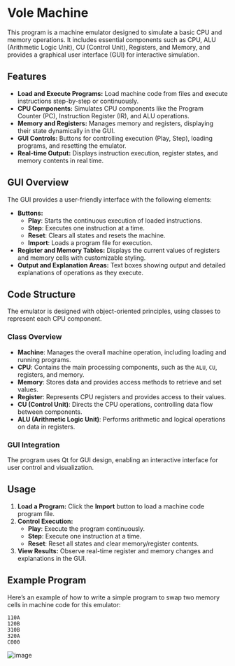 

# Vole Machine

This program is a machine emulator designed to simulate a basic CPU and memory operations. It includes essential components such as CPU, ALU (Arithmetic Logic Unit), CU (Control Unit), Registers, and Memory, and provides a graphical user interface (GUI) for interactive simulation.

## Features

- **Load and Execute Programs:** Load machine code from files and execute instructions step-by-step or continuously.
- **CPU Components:** Simulates CPU components like the Program Counter (PC), Instruction Register (IR), and ALU operations.
- **Memory and Registers:** Manages memory and registers, displaying their state dynamically in the GUI.
- **GUI Controls:** Buttons for controlling execution (Play, Step), loading programs, and resetting the emulator.
- **Real-time Output:** Displays instruction execution, register states, and memory contents in real time.
  
## GUI Overview

The GUI provides a user-friendly interface with the following elements:

- **Buttons:** 
  - **Play**: Starts the continuous execution of loaded instructions.
  - **Step**: Executes one instruction at a time.
  - **Reset**: Clears all states and resets the machine.
  - **Import**: Loads a program file for execution.
- **Register and Memory Tables:** Displays the current values of registers and memory cells with customizable styling.
- **Output and Explanation Areas:** Text boxes showing output and detailed explanations of operations as they execute.
  
## Code Structure

The emulator is designed with object-oriented principles, using classes to represent each CPU component.

### Class Overview

- **Machine**: Manages the overall machine operation, including loading and running programs.
- **CPU**: Contains the main processing components, such as the `ALU`, `CU`, registers, and memory.
- **Memory**: Stores data and provides access methods to retrieve and set values.
- **Register**: Represents CPU registers and provides access to their values.
- **CU (Control Unit)**: Directs the CPU operations, controlling data flow between components.
- **ALU (Arithmetic Logic Unit)**: Performs arithmetic and logical operations on data in registers.

### GUI Integration

The program uses Qt for GUI design, enabling an interactive interface for user control and visualization. 

## Usage

1. **Load a Program:** Click the **Import** button to load a machine code program file.
2. **Control Execution:**
   - **Play**: Execute the program continuously.
   - **Step**: Execute one instruction at a time.
   - **Reset**: Reset all states and clear memory/register contents.
3. **View Results:** Observe real-time register and memory changes and explanations in the GUI.

## Example Program

Here’s an example of how to write a simple program to swap two memory cells in machine code for this emulator:

```
110A
120B
310B
320A
C000
```
![image](https://github.com/user-attachments/assets/6bf15199-2ffc-4003-96cb-4e753c3529a8)

